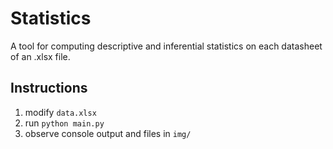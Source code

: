 # Statistics

A tool for computing descriptive and inferential statistics on each datasheet of an .xlsx file.

## Instructions

1. modify `data.xlsx`
2. run `python main.py`
3. observe console output and files in `img/`
